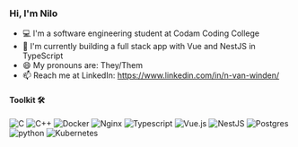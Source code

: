 ### Hi, I'm Nilo

- 💻 I'm a software engineering student at Codam Coding College
- 🌱 I'm currently building a full stack app with Vue and NestJS in TypeScript
- 😄 My pronouns are: They/Them
- 📫 Reach me at LinkedIn: https://www.linkedin.com/in/n-van-winden/

#### Toolkit 🛠️
![C](https://img.shields.io/badge/c-%2300599C.svg?style=for-the-badge&logo=c&logoColor=white)
![C++](https://img.shields.io/badge/c++-%2300599C.svg?style=for-the-badge&logo=c%2B%2B&logoColor=white)
![Docker](https://img.shields.io/badge/docker-%230db7ed.svg?style=for-the-badge&logo=docker&logoColor=white)
![Nginx](https://img.shields.io/badge/nginx-%23009639.svg?style=for-the-badge&logo=nginx&logoColor=white)
![Typescript](https://img.shields.io/badge/TypeScript-007ACC?style=for-the-badge&logo=typescript&logoColor=white)
![Vue.js](https://img.shields.io/badge/Vue.js-35495E?style=for-the-badge&logo=vuedotjs&logoColor=4FC08D)
![NestJS](https://img.shields.io/badge/nestjs-%23E0234E.svg?style=for-the-badge&logo=nestjs&logoColor=white)
![Postgres](https://img.shields.io/badge/postgres-%23316192.svg?style=for-the-badge&logo=postgresql&logoColor=white)
![python](https://img.shields.io/badge/python-3670A0?style=for-the-badge&logo=python&logoColor=ffdd54)
![Kubernetes](https://img.shields.io/badge/kubernetes-%23326ce5.svg?style=for-the-badge&logo=kubernetes&logoColor=white)


<!--
**nvanwinden/nvanwinden** is a ✨ _special_ ✨ repository because its `README.md` (this file) appears on your GitHub profile.

Here are some ideas to get you started:

- 🔭 I’m currently working on ...
- 🌱 I’m currently learning ...
- 👯 I’m looking to collaborate on ...
- 🤔 I’m looking for help with ...
- 💬 Ask me about ...
- 📫 How to reach me: ...
- ⚡ Fun fact: ...
-->
